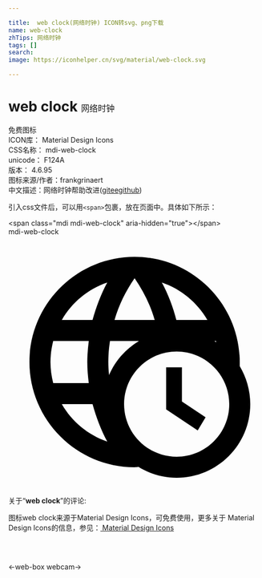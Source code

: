 ```yaml
---

title:  web clock(网络时钟) ICON转svg、png下载
name: web-clock
zhTips: 网络时钟
tags: []
search: 
image: https://iconhelper.cn/svg/material/web-clock.svg

---
```


# web clock  <small style="font-size: 60%;font-weight: 100">网络时钟</small>


<div class="detail-page">
<p>
<span><span class="badge-success badge">免费图标</span> </span>
<br/>
<span>
ICON库：
<span class="badge-secondary badge">Material Design Icons</span> 
</span>
<br/>
<span>
CSS名称：
<span class="badge-secondary badge">mdi-web-clock</span> 
</span>
<br/>
<span>
unicode：
<span class="badge-secondary badge">F124A</span> 
<copy-btn content='F124A' btn-title=""></copy-btn>
<copy-btn :content='String.fromCodePoint(parseInt("F124A", 16))' btn-title="复制U"></copy-btn>
</span>
<br/>
<span>
版本：
<span class="badge-secondary badge">4.6.95</span> 
</span>
<br/>
<span>图标来源/作者：<span class="badge-light badge">frankgrinaert</span></span> 
<br/>
<span class="zh-detail">中文描述：<span class="badge-primary badge">网络时钟</span><span class="help-link"><span>帮助改进</span>(<a href="https://gitee.com/liuwave/icon-helper/edit/master/json/material/web-clock.json" target="_blank" rel="noopener noreferrer">gitee</a><a href="https://github.com/liuwave/icon-helper/edit/master/json/material/web-clock.json" target="_blank" rel="noopener noreferrer">github</a></span>)</span><br/>
</p>
</div>
<div class="alert alert-dark">
  <i class="mdi mdi-web-clock mdi-48px"></i>
  <i class="mdi mdi-web-clock mdi-36px"></i>
  <i class="mdi mdi-web-clock mdi-24px"></i>
  <i class="mdi mdi-web-clock mdi-18px"></i>
</div>
<div>
  <p>引入css文件后，可以用<code>&lt;span&gt;</code>包裹，放在页面中。具体如下所示：    
  </p>
  <div class="alert alert-primary" style="font-size: 14px">
    &lt;span class="mdi mdi-web-clock" aria-hidden="true"&gt;&lt;/span&gt;
    <copy-btn content='<span class="mdi mdi-web-clock" aria-hidden="true"></span>'></copy-btn>
  </div>
  <div class="alert alert-secondary">
    <i class="mdi mdi-web-clock"
    style="font-size: 24px"
    aria-hidden="true"></i> mdi-web-clock
    <copy-btn content="mdi-web-clock" btn-title="复制图标名称"></copy-btn>
  </div>
</div>
<div id="svg" class="svg-wrap">
<svg xmlns="http://www.w3.org/2000/svg" viewBox="0 0 24 24"><path d="M15 12.5V16.5L18 18.5L18.75 17.25L16.5 15.75V12.5H15M22 12.39C22 12.26 22 12.13 22 12C22 6.5 17.5 2 12 2C6.47 2 2 6.5 2 12C2 17.5 6.5 22 12 22C12.13 22 12.24 22 12.37 21.97C13.43 22.62 14.67 23 16 23C19.86 23 23 19.86 23 16C23 14.68 22.62 13.44 22 12.39M19.76 10.11C19.7 10.07 19.65 10.04 19.59 10H19.74C19.75 10.03 19.75 10.07 19.76 10.11M18.92 8H15.97C15.65 6.75 15.19 5.55 14.59 4.44C16.43 5.07 17.96 6.34 18.92 8M12 4.03C12.83 5.23 13.5 6.57 13.91 8H10.09C10.5 6.57 11.17 5.23 12 4.03M9.66 10H12.41C11.16 10.75 10.15 11.88 9.57 13.24C9.53 12.83 9.5 12.42 9.5 12C9.5 11.32 9.56 10.65 9.66 10M9.4 4.44C8.8 5.55 8.35 6.75 8 8H5.08C6.03 6.34 7.57 5.06 9.4 4.44M4.26 14C4.1 13.36 4 12.69 4 12S4.1 10.64 4.26 10H7.64C7.56 10.66 7.5 11.32 7.5 12S7.56 13.34 7.64 14H4.26M5.08 16H8C8.35 17.25 8.8 18.45 9.4 19.56C7.57 18.93 6.03 17.65 5.08 16M16 21C13.24 21 11 18.76 11 16S13.24 11 16 11 21 13.24 21 16 18.76 21 16 21Z" /></svg>
</div>
<detail full-name='mdi-web-clock'></detail>
<div class="icon-detail__container">
<p>关于“<b>web clock</b>”的评论:</p>
</div>
<Vssue title="关于“web clock”的评论" />    
<div><p>图标web clock来源于Material Design Icons，可免费使用，更多关于 Material Design Icons的信息，参见：<a target="_blank" href="https://iconhelper.cn/material.html"> Material Design Icons</a>
</p></div>

<div style="padding:2rem 0 " class="page-nav"><p class="inner"><span class="prev">←<router-link to="/icon/web-box.html">web-box</router-link></span> <span class="next"><router-link to="/icon/webcam.html">webcam</router-link>→</span></p></div>

